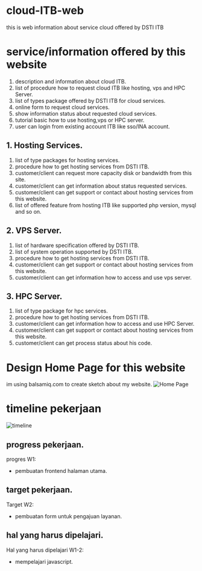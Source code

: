# cloud-ITB-web
this is web information about service cloud offered by DSTI ITB

# service/information offered by this website
1. description and information about cloud ITB.
2. list of procedure how to request cloud ITB like hosting, vps and HPC Server.
3. list of types package offered by DSTI ITB for cloud services.
4. online form to request cloud services.
5. show information status about requested cloud services.
6. tutorial basic how to use hosting,vps or HPC server.
7. user can login from existing account ITB like sso/INA account.
## 1. Hosting Services.
1. list of type packages for hosting services.
2. procedure how to get hosting services from DSTI ITB.
3. customer/client can request more capacity disk or bandwidth from this site.
4. customer/client can get information about status requested services.
5. customer/client can get support or contact about hosting services from this website.
6. list of offered feature from hosting ITB like supported php version, mysql and so on.
## 2. VPS Server.
1. list of hardware specification offered by DSTI ITB.
2. list of system operation supported by DSTI ITB.
3. procedure how to get hosting services from DSTI ITB.
4. customer/client can get support or contact about hosting services from this website.
5. customer/client can get information how to access and use vps server.
## 3. HPC Server.
1. list of type package for hpc services.
2. procedure how to get hosting services from DSTI ITB.
3. customer/client can get information how to access and use HPC Server.
4. customer/client can get support or contact about hosting services from this website.
5. customer/client can get process status about his code.


# Design Home Page for this website
im using balsamiq.com to create sketch about my website.
![Home Page](https://user-images.githubusercontent.com/39482240/65055128-d7c85e80-d998-11e9-8c25-45c828b6c9f7.png)


# timeline pekerjaan
![timeline](https://user-images.githubusercontent.com/39482240/65975230-29ee9280-e423-11e9-99f9-0da023c3b474.PNG)


## progress pekerjaan.
progres W1:
- pembuatan frontend halaman utama.

## target pekerjaan.
Target W2:
- pembuatan form untuk pengajuan layanan.

## hal yang harus dipelajari.
Hal yang harus dipelajari W1-2:
- mempelajari javascript.


